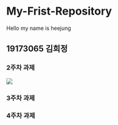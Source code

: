 # My-Frist-Repository
Hello my name is heejung
## 19173065 김희정
### 2주차 과제
  <img src="./3-1task.png"></img>
### 3주차 과제
### 4주차 과제
